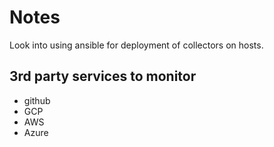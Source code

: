 # Notes
Look into using ansible for deployment of collectors on hosts.

## 3rd party services to monitor
- github
- GCP
- AWS
- Azure